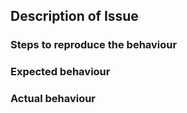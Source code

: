 ## Description of Issue

### Steps to reproduce the behaviour

### Expected behaviour

### Actual behaviour
